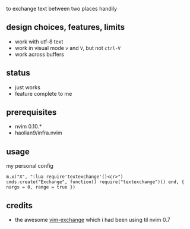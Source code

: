 to exchange text between two places handily

## design choices, features, limits
* work with utf-8 text
* work in visual mode `v` and `V`, but not `ctrl-V`
* work across buffers

## status
* just works
* feature complete to me

## prerequisites
* nvim 0.10.*
* haolian9/infra.nvim

## usage
my personal config
```
m.x("X", ":lua require'textexchange'()<cr>")
cmds.create("Exchange", function() require("textexchange")() end, { nargs = 0, range = true })
```

## credits
* the awesome [vim-exchange](https://github.com/tommcdo/vim-exchange) which i had been using til nvim 0.7
